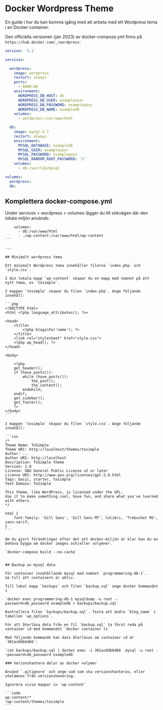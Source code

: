 # Docker Wordpress Theme

En guide i hur du kan komma igång med att arbeta med ett Wordpress tema i en Docker container.

Den officiella versionen (jan 2023) av docker-compose.yml finns på `https://hub.docker.com/_/wordpress`:

```yml
version: '3.1'

services:

  wordpress:
    image: wordpress
    restart: always
    ports:
      - 8080:80
    environment:
      WORDPRESS_DB_HOST: db
      WORDPRESS_DB_USER: exampleuser
      WORDPRESS_DB_PASSWORD: examplepass
      WORDPRESS_DB_NAME: exampledb
    volumes:
      - wordpress:/var/www/html

  db:
    image: mysql:5.7
    restart: always
    environment:
      MYSQL_DATABASE: exampledb
      MYSQL_USER: exampleuser
      MYSQL_PASSWORD: examplepass
      MYSQL_RANDOM_ROOT_PASSWORD: '1'
    volumes:
      - db:/var/lib/mysql

volumes:
  wordpress:
  db:
```

## Komplettera docker-compose.yml

Under services > wordpress > volumes lägger du till sökvägen där den lokala miljön används:

````code
    volumes:
      - db:/var/www/html
      - ./wp-content:/var/www/html/wp-content
```

---

## Minimalt wordpress tema

Ett minimalt Wordpress tema innehåller filerna `index.php` och `style.css`. 

I din lokala mapp `wp-content` skapar du en mapp med namnet på ett nytt tema, ex `tosimple`.

I mappen `tosimple` skapar du filen `index.php`. Ange följande innehåll:

```php
<!DOCTYPE html>
<html <?php language_attributes(); ?>>

<head>
    <title>
        <?php bloginfo('name'); ?>
    </title>
    <link rel="stylesheet" href="style.css">
    <?php wp_head(); ?>
</head>

<body>

    <?php
    get_header();
    if (have_posts()):
        while (have_posts()):
            the_post();
            the_content();
        endwhile;
    endif;
    get_sidebar();
    get_footer();
    ?>
</body>
```

I mappen `tosimple` skapar du filen `style.css`. Ange följande innehåll:

```css
/*
Theme Name: ToSimple
Theme URI: http://localhost/themes/tosimple
Author: ...
Author URI: http://localhost
Description: ToSimple theme
Version: 1.0
License: GNU General Public License v2 or later
License URI: http://www.gnu.org/licenses/gpl-2.0.html
Tags: basic, starter, tosimple
Text Domain: ToSimple

This theme, like WordPress, is licensed under the GPL.
Use it to make something cool, have fun, and share what you've learned with others.
*/

html {
    font-family: 'Gill Sans', 'Gill Sans MT', Calibri, 'Trebuchet MS', sans-serif;
}
```

Om du gjort förändringar efter det att docker-miljön är klar kan du ev behöva bygga om docker images och|eller volymner.

`docker-compose build --no-cache`


## Backup av mysql data

För container innehållande mysql med namnet `programmering-db-1`.
Se till att containern är aktiv. 

Till lokal mapp `backups` och filen `backup.sql` ange docker kommandot i 

`docker exec programmering-db-1 mysqldump -u root --password=db_password exampledb > backups/backup.sql`

Kontrollera filen `backups/backup.sql`. Testa att ändra `blog_name` i tabellen `wp_options`.

För att återläsa data från en fil `backup.sql` ta först reda på container id med kommandot `docker container ls`

Med följande kommando kan data återläsas om container id är `301ac0db6d66`:

`cat backups/backup.sql | docker exec -i 301ac0db6d66  mysql -u root --password=db_password exampledb`

### Verionshantera delar av docker volymer 

Använd `.gitignore` och ange vad som ska versionshanteras, eller utelämnas från versionshanering.

Ignorera vissa mappar in `wp-content`

```code
wp-content/*
!wp-content/themes/tosimple
```
